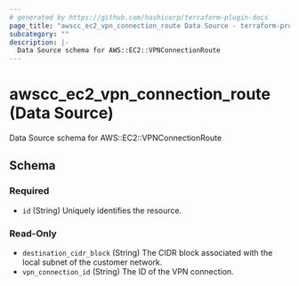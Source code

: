 ```yaml
---
# generated by https://github.com/hashicorp/terraform-plugin-docs
page_title: "awscc_ec2_vpn_connection_route Data Source - terraform-provider-awscc"
subcategory: ""
description: |-
  Data Source schema for AWS::EC2::VPNConnectionRoute
---
```


# awscc_ec2_vpn_connection_route (Data Source)

Data Source schema for AWS::EC2::VPNConnectionRoute



<!-- schema generated by tfplugindocs -->
## Schema

### Required

- `id` (String) Uniquely identifies the resource.

### Read-Only

- `destination_cidr_block` (String) The CIDR block associated with the local subnet of the customer network.
- `vpn_connection_id` (String) The ID of the VPN connection.
